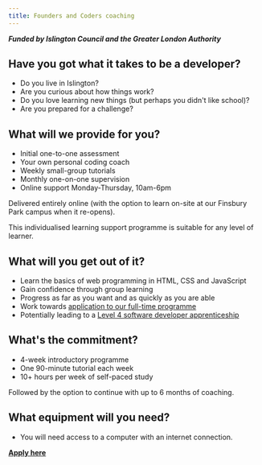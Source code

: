 ```yaml
---
title: Founders and Coders coaching
---
```


***Funded by Islington Council and the Greater London Authority***

## Have you got what it takes to be a developer?
- Do you live in Islington?
- Are you curious about how things work?
- Do you love learning new things  (but perhaps you didn't like school)?
- Are you prepared for a challenge?

## What will we provide for you?

- Initial one-to-one assessment
- Your own personal coding coach
- Weekly small-group tutorials
- Monthly one-on-one supervision
- Online support
    Monday-Thursday, 10am-6pm

Delivered entirely online (with the option to learn on-site at our Finsbury Park campus when it re-opens).

This individualised learning support programme is suitable for any level of learner.

## What will you get out of it?
- Learn the basics of web programming in HTML, CSS and JavaScript
- Gain confidence through group learning
- Progress as far as you want and as quickly as you are able
- Work towards [application to our full-time programme](https://www.foundersandcoders.com/apply/)
- Potentially leading to a [Level 4 software developer apprenticeship](https://www.instituteforapprenticeships.org/apprenticeship-standards/software-developer/)

## What's the commitment?

- 4-week introductory programme
- One 90-minute tutorial each week
- 10+ hours per week of self-paced study

Followed by the option to continue with up to 6 months of coaching.

## What equipment will you need?
- You will need access to a computer with an internet connection.

[**Apply here**](https://adultlearning.islington.gov.uk/?page=detail&courseCode=FAC946)


